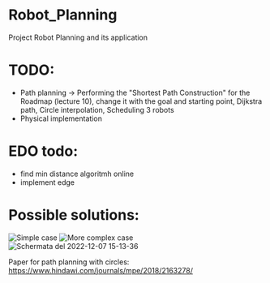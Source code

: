 # Robot_Planning
Project Robot Planning and its application


# TODO:
- Path planning -> Performing the "Shortest Path Construction" for the Roadmap (lecture 10), change it with the goal and starting point, Dijkstra path, Circle interpolation, Scheduling 3 robots
- Physical implementation

# EDO todo: 
  - find min distance algoritmh online
  - implement edge 







# Possible solutions:
![Simple case](https://user-images.githubusercontent.com/58950678/205900992-8efe288c-5048-4d40-9b83-f8033f309111.PNG)
![More complex case](https://user-images.githubusercontent.com/58950678/205900996-afe85b2a-0b8a-4780-ac5a-139f887d864d.PNG)
![Schermata del 2022-12-07 15-13-36](https://user-images.githubusercontent.com/58950678/206202165-34e33aa2-00ad-4a06-a47f-5cd858ce6ad5.png)


Paper for path planning with circles:
https://www.hindawi.com/journals/mpe/2018/2163278/
